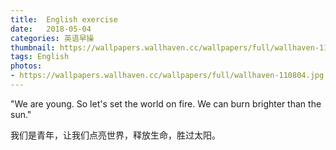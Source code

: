 ```yaml
---
title:  English exercise
date:   2018-05-04
categories: 英语早操
thumbnail: https://wallpapers.wallhaven.cc/wallpapers/full/wallhaven-110804.jpg
tags: English
photos:
- https://wallpapers.wallhaven.cc/wallpapers/full/wallhaven-110804.jpg
---
```


"We are young. So let's set the world on fire. We can burn brighter than the sun."
<p>我们是青年，让我们点亮世界，释放生命，胜过太阳。</p>
